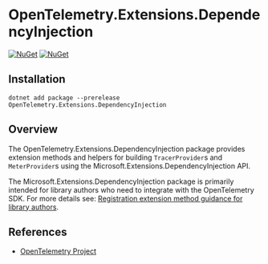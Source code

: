 # OpenTelemetry.Extensions.DependencyInjection

[![NuGet](https://img.shields.io/nuget/v/OpenTelemetry.Extensions.DependencyInjection.svg)](https://www.nuget.org/packages/OpenTelemetry.Extensions.DependencyInjection)
[![NuGet](https://img.shields.io/nuget/dt/OpenTelemetry.Extensions.DependencyInjection.svg)](https://www.nuget.org/packages/OpenTelemetry.Extensions.DependencyInjection)

## Installation

```shell
dotnet add package --prerelease OpenTelemetry.Extensions.DependencyInjection
```

## Overview

The OpenTelemetry.Extensions.DependencyInjection package provides extension
methods and helpers for building `TracerProvider`s and `MeterProvider`s using
the Microsoft.Extensions.DependencyInjection API.

The Microsoft.Extensions.DependencyInjection package is primarily intended for
library authors who need to integrate with the OpenTelemetry SDK. For more
details see: [Registration extension method guidance for library
authors](../../docs/trace/extending-the-sdk/README.md#registration-extension-method-guidance-for-library-authors).

## References

* [OpenTelemetry Project](https://opentelemetry.io/)

